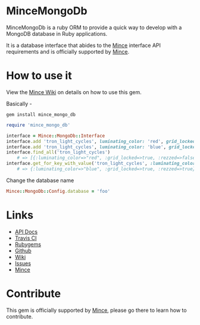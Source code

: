 # MinceMongoDb

MinceMongoDb is a ruby ORM to provide a quick way to develop with a MongoDB database in Ruby applications.

It is a database interface that abides to the [Mince](https://github.com/coffeencoke/mince/) interface API requirements and is officially supported by [Mince](https://github.com/coffeencoke/mince/).

# How to use it

View the [Mince Wiki](https://github.com/coffeencoke/mince/wiki) on details on how to use this gem.

Basically -

```
gem install mince_mongo_db
```

```ruby
require 'mince_mongo_db'

interface = Mince::MongoDb::Interface
interface.add 'tron_light_cycles', luminating_color: 'red', grid_locked: true, rezzed: false
interface.add 'tron_light_cycles', luminating_color: 'blue', grid_locked: true, rezzed: true
interface.find_all('tron_light_cycles') 
	# => [{:luminating_color=>"red", :grid_locked=>true, :rezzed=>false}, {:luminating_color=>"blue", :grid_locked=>true, :rezzed=>true}] 
interface.get_for_key_with_value('tron_light_cycles', :luminating_color, 'blue')
	# => {:luminating_color=>"blue", :grid_locked=>true, :rezzed=>true} 
```

Change the database name

```ruby
Mince::MongoDb::Config.database = 'foo'
```

# Links

* [API Docs](http://rdoc.info/github/coffeencoke/mince_mongo_db/master/frames)
* [Travis CI](https://travis-ci.org/#!/coffeencoke/mince_mongo_db)
* [Rubygems](https://rubygems.org/gems/mince_mongo_db)
* [Github](https://github.com/coffeencoke/mince_mongo_db)
* [Wiki](https://github.com/coffeencoke/mince_mongo_db/wiki)
* [Issues](https://github.com/coffeencoke/mince_mongo_db/issues)
* [Mince](https://github.com/coffeencoke/mince)

# Contribute

This gem is officially supported by [Mince](https://github.com/coffeencoke/mince/), please go there to learn how to contribute.
